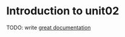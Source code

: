 # Introduction to unit02

TODO: write [great documentation](http://jacobian.org/writing/what-to-write/)

